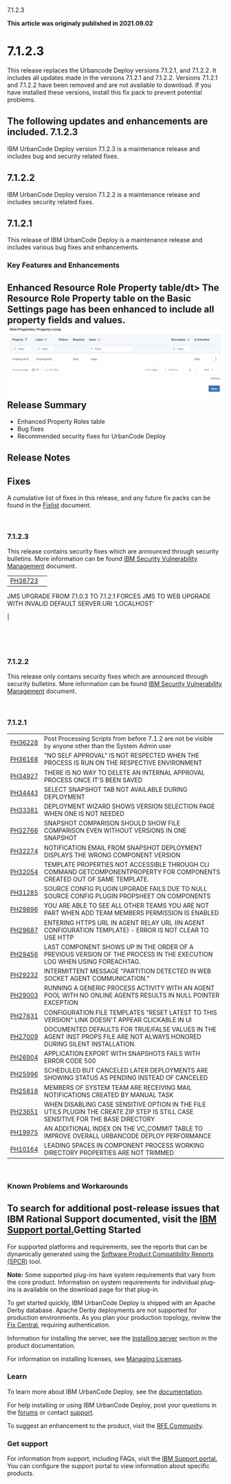 





7.1.2.3

**This article was originaly published in 2021.09.02**


7.1.2.3
=======




This release replaces the Urbancode Deploy versions 7.1.2.1, and 7.1.2.2. It includes all updates made in the versions 7.1.2.1 and 7.1.2.2. Versions 7.1.2.1 and 7.1.2.2 have been removed and are not available to download. If you have installed these versions, install this fix pack to prevent potential problems.

The following updates and enhancements are included.
7.1.2.3
-------


IBM UrbanCode Deploy version 7.1.2.3 is a maintenance release and includes bug and security related fixes.

7.1.2.2
-------


IBM UrbanCode Deploy version 7.1.2.2 is a maintenance release and includes security related fixes.

7.1.2.1
-------


This release of IBM UrbanCode Deploy is a maintenance release and includes various bug fixes and enhancements.
### Key Features and Enhancements



Enhanced Resource Role Property table/dt>
The Resource Role Property table on the Basic Settings page has been enhanced to include all property fields and values.![](ucd7121_rolepropertytable.jpg)
Release Summary
---------------

  
* Enhanced Property Roles table
* Bug fixes
* Recommended security fixes for UrbanCode Deploy

Release Notes
-------------

  
Fixes
-----


A cumulative list of fixes in this release, and any future fix packs can be found in the [Fixlist](https://www.urbancode.com/whats-new/deployfixlist/) document.

 
### 7.1.2.3


This release contains security fixes which are announced through security bulletins. More information can be found [IBM Security Vulnerability Management](https://www.ibm.com/security/secure-engineering/bulletins.html) document.


|  |  |
| --- | --- |
| [PH38723](http://www.ibm.com/support/docview.wss?uid=swg1PH38723) | 

JMS UPGRADE FROM 7.1.0.3 TO 7.1.2.1 FORCES JMS TO WEB UPGRADE WITH INVALID DEFAULT SERVER.URI 'LOCALHOST'

 |


 

 
### 7.1.2.2


This release only contains security fixes which are announced through security bulletins. More information can be found [IBM Security Vulnerability Management](https://www.ibm.com/security/secure-engineering/bulletins.html) document.

 
### 7.1.2.1




|  |  |
| --- | --- |
| [PH36228](http://www.ibm.com/support/docview.wss?uid=swg1PH36228) | Post Processing Scripts from before 7.1.2 are not be visible by anyone other than the System Admin user |
| [PH36168](http://www.ibm.com/support/docview.wss?uid=swg1PH36168) | "NO SELF APPROVAL" IS NOT RESPECTED WHEN THE PROCESS IS RUN ON THE RESPECTIVE ENVIRONMENT |
| [PH34927](http://www.ibm.com/support/docview.wss?uid=swg1PH34927) | THERE IS NO WAY TO DELETE AN INTERNAL APPROVAL PROCESS ONCE IT'S BEEN SAVED |
| [PH34443](http://www.ibm.com/support/docview.wss?uid=swg1PH34443) | SELECT SNAPSHOT TAB NOT AVAILABLE DURING DEPLOYMENT |
| [PH33381](http://www.ibm.com/support/docview.wss?uid=swg1PH33381) | DEPLOYMENT WIZARD SHOWS VERSION SELECTION PAGE WHEN ONE IS NOT NEEDED |
| [PH32766](http://www.ibm.com/support/docview.wss?uid=swg1PH32766) | SNAPSHOT COMPARISON SHOULD SHOW FILE COMPARISON EVEN WITHOUT VERSIONS IN ONE SNAPSHOT |
| [PH32274](http://www.ibm.com/support/docview.wss?uid=swg1PH32274) | NOTIFICATION EMAIL FROM SNAPSHOT DEPLOYMENT DISPLAYS THE WRONG COMPONENT VERSION |
| [PH32054](http://www.ibm.com/support/docview.wss?uid=swg1PH32054) | TEMPLATE PROPERTIES NOT ACCESSIBLE THROUGH CLI COMMAND GETCOMPONENTPROPERTY FOR COMPONENTS CREATED OUT OF SAME TEMPLATE. |
| [PH31285](http://www.ibm.com/support/docview.wss?uid=swg1PH31285) | SOURCE CONFIG PLUGIN UPGRADE FAILS DUE TO NULL SOURCE CONFIG PLUGIN PROPSHEET ON COMPONENTS |
| [PH29896](http://www.ibm.com/support/docview.wss?uid=swg1PH29896) | YOU ARE ABLE TO SEE ALL OTHER TEAMS YOU ARE NOT PART WHEN ADD TEAM MEMBERS PERMISSION IS ENABLED |
| [PH29687](http://www.ibm.com/support/docview.wss?uid=swg1PH29687) | ENTERING HTTPS URL IN AGENT RELAY URL (IN AGENT CONFIGURATION TEMPLATE) - ERROR IS NOT CLEAR TO USE HTTP |
| [PH29456](http://www.ibm.com/support/docview.wss?uid=swg1PH29456) | LAST COMPONENT SHOWS UP IN THE ORDER OF A PREVIOUS VERSION OF THE PROCESS IN THE EXECUTION LOG WHEN USING FOREACHTAG. |
| [PH29232](http://www.ibm.com/support/docview.wss?uid=swg1PH29232) | INTERMITTENT MESSAGE "PARTITION DETECTED IN WEB SOCKET AGENT COMMUNICATION." |
| [PH29003](http://www.ibm.com/support/docview.wss?uid=swg1PH29003) | RUNNING A GENERIC PROCESS ACTIVITY WITH AN AGENT POOL WITH NO ONLINE AGENTS RESULTS IN NULL POINTER EXCEPTION |
| [PH27631](http://www.ibm.com/support/docview.wss?uid=swg1PH27631) | CONFIGURATION FILE TEMPLATES "RESET LATEST TO THIS VERSION" LINK DOESN'T APPEAR CLICKABLE IN UI |
| [PH27009](http://www.ibm.com/support/docview.wss?uid=swg1PH27009) | DOCUMENTED DEFAULTS FOR TRUE/FALSE VALUES IN THE AGENT INST PROPS FILE ARE NOT ALWAYS HONORED DURING SILENT INSTALLATION. |
| [PH26904](http://www.ibm.com/support/docview.wss?uid=swg1PH26904) | APPLICATION EXPORT WITH SNAPSHOTS FAILS WITH ERROR CODE 500 |
| [PH25996](http://www.ibm.com/support/docview.wss?uid=swg1PH25996) | SCHEDULED BUT CANCELED LATER DEPLOYMENTS ARE SHOWING STATUS AS PENDING INSTEAD OF CANCELED |
| [PH25818](http://www.ibm.com/support/docview.wss?uid=swg1PH25818) | MEMBERS OF SYSTEM TEAM ARE RECEIVING MAIL NOTIFICATIONS CREATED BY MANUAL TASK |
| [PH23651](http://www.ibm.com/support/docview.wss?uid=swg1PH23651) | WHEN DISABLING CASE SENSITIVE OPTION IN THE FILE UTILS PLUGIN THE CREATE ZIP STEP IS STILL CASE SENSITIVE FOR THE BASE DIRECTORY |
| [PH19975](http://www.ibm.com/support/docview.wss?uid=swg1PH19975) | AN ADDITIONAL INDEX ON THE VC\_COMMIT TABLE TO IMPROVE OVERALL URBANCODE DEPLOY PERFORMANCE |
| [PH10164](http://www.ibm.com/support/docview.wss?uid=swg1PH10164) | LEADING SPACES IN COMPONENT PROCESS WORKING DIRECTORY PROPERTIES ARE NOT TRIMMED |


 
### Known Problems and Workarounds


To search for additional post-release issues that IBM Rational Support documented, visit the [IBM Support portal.](https://www-947.ibm.com/support/entry/myportal/support?brandind=Rational)Getting Started
---------------

  
For supported platforms and requirements, see the reports that can be dynamically generated using the [Software Product Compatibility Reports (SPCR)](https://www.ibm.com/software/reports/compatibility/clarity/index.html) tool.

**Note:** Some supported plug-ins have system requirements that vary from the core product. Information on system requirements for individual plug-ins is available on the download page for that plug-in.

To get started quickly, IBM UrbanCode Deploy is shipped with an Apache Derby database. Apache Derby deployments are not supported for production environments. As you plan your production topology, review the [Fix Central](https://www.ibm.com/support/fixcentral/swg/selectFixes?parent=ibm~Rational&product=ibm/Rational/IBM+UrbanCode+Deploy&release=All&platform=All&function=all), requiring authentication.

Information for installing the server, see the [Installing server](http://www-01.ibm.com/support/knowledgecenter/SS4GSP_7.1.2/com.ibm.udeploy.install.doc/topics/install_ch.html) section in the product documentation.

For information on installing licenses, see [Managing Licenses](https://www.ibm.com/support/knowledgecenter/SS4GSP_7.1.2/com.ibm.udeploy.doc/topics/licenseManage.html).
### Learn


To learn more about IBM UrbanCode Deploy, see the [documentation](http://www-01.ibm.com/support/knowledgecenter/SS4GSP_7.1.2/com.ibm.udeploy.doc/ucd_version_welcome.html).

For help installing or using IBM UrbanCode Deploy, post your questions in the [forums](https://developer.ibm.com/answers?community=urbancode) or contact [support](http://www-947.ibm.com/support/entry/portal/support?brandind=Rational).

To suggest an enhancement to the product, visit the [RFE Community](http://www.ibm.com/developerworks/rfe/execute?use_case=submitRfe).
### Get support


For information from support, including FAQs, visit the [IBM Support portal.](https://www.ibm.com/support/home) You can configure the support portal to view information about specific products.




